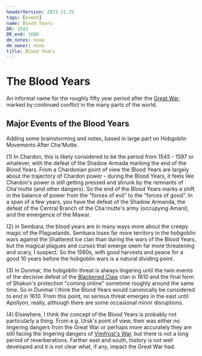 ```yaml
---
headerVersion: 2023.11.25
tags: [event]
name: Blood Years
DR: 1545
DR_end: 1600
dm_notes: none
dm_owner: none
title: Blood Years
---
```

# The Blood Years

An informal name for the roughly fifty year period after the [Great War](<./great-war.md>), marked by continued conflict in the many parts of the world.

## Major Events of the Blood Years






Adding some brainstorming and notes, based in large part on Hobgoblin Movements After Cha'Mutte. 

(1) In Chardon, this is likely considered to be the period from 1545 - 1597 or whatever, with the defeat of the Shadow Armada marking the end of the Blood Years. From a Chardonian point of view the Blood Years are largely about the trajectory of Chardon power - during the Blood Years, it feels like Chardon's power is still getting pressed and shrunk by the remnants of Cha'mutte (and other dangers). So the end of the Blood Years marks a shift in the balance of power from the "forces of evil" to the "forces of good". In a span of a few years, you have the defeat of the Shadow Armanda, the defeat of the Central Branch of the Cha'mutte's army (occupying Amani), and the emergence of the Mawar. 

(2) in Sembara, the blood years are in many ways more about the creepy magic of the Plaguelands. Sembara loses far more territory in the hobgoblin wars against the Shattered Ice clan than during the wars of the Blood Years, but the magical plagues and curses that emerge seem far more threatening and scary, I suspect. So the 1560s, with good harvests and peace for a good 10 years before the hobgoblin wars is a natural dividing point. 

(3) In Dunmar, the hobgoblin threat is always lingering until the twin events of the decisive defeat of the [Blackened Claw](<../../groups/hobgoblin-clans/blackened-claw.md>) clan in 1610 and the final form of Shakun's protection "coming online" sometime roughly around the same time. So in Dunmar I think the Blood Years would canonically be considered to end in 1610. From this point, no serious threat emerges in the east until Apollyon, really, although there are some occasional minor disruptions. 

(4) Elsewhere, I think the concept of the Blood Years is probably not particularly a thing. From e.g. Ursk's point of view, their was either no lingering dangers from the Great War or perhaps more accurately they are still facing the lingering dangers of [Vimfrost's War](<./vimfrost-s-war.md>), but there is not a long period of reverberations. Farther east and south, history is not well developed and it is not clear what, if any, impact the Great War had. 